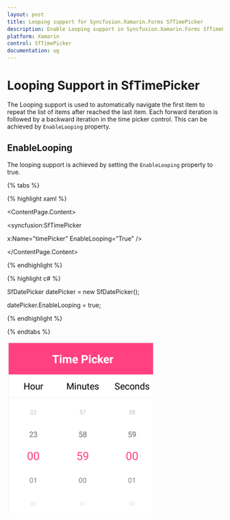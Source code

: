 ```yaml
---
layout: post
title: Looping support for Syncfusion.Xamarin.Forms SfTimePicker
description: Enable Looping support in Syncfusion.Xamarin.Forms SfTimePicker control to repeat the list of items.
platform: Xamarin
control: SfTimePicker
documentation: ug
---
```


# Looping Support in SfTimePicker

The Looping support is used to automatically navigate the first item to repeat the list of items after reached the last item. Each forward iteration is followed by a backward iteration in the time picker control. This can be achieved by `EnableLooping` property.

## EnableLooping

The looping support is achieved by setting the `EnableLooping` property to true.

{% tabs %}

{% highlight xaml %}

<ContentPage.Content>

<syncfusion:SfTimePicker

x:Name="timePicker" EnableLooping="True" />

</ContentPage.Content>

</ContentPage>

{% endhighlight %}

{% highlight c# %}

SfDatePicker datePicker = new SfDatePicker();

datePicker.EnableLooping = true;

{% endhighlight %}

{% endtabs %}

![Looping Image](images/Looping.png)
